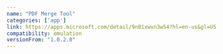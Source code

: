 ```yaml
---
name: "PDF Merge Tool"
categories: ['app']
link: https://apps.microsoft.com/detail/9n81xwvn3w54?hl=en-us&gl=US
compatibility: emulation
versionFrom: "1.0.2.0"
---
```


